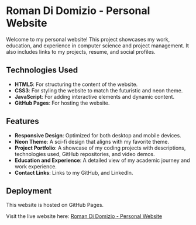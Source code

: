 # Roman Di Domizio - Personal Website

Welcome to my personal website! This project showcases my work, education, and experience in computer science and project management. It also includes links to my projects, resume, and social profiles.

## Technologies Used

- **HTML5**: For structuring the content of the website.
- **CSS3**: For styling the website to match the futuristic and neon theme.
- **JavaScript**: For adding interactive elements and dynamic content.
- **GitHub Pages**: For hosting the website.

## Features

- **Responsive Design**: Optimized for both desktop and mobile devices.
- **Neon Theme**: A sci-fi design that aligns with my favorite theme.
- **Project Portfolio**: A showcase of my coding projects with descriptions, technologies used, GitHub repositories, and video demos.
- **Education and Experience**: A detailed view of my academic journey and work experience.
- **Contact Links**: Links to my GitHub, and LinkedIn.

## Deployment

This website is hosted on GitHub Pages. 

Visit the live website here: [Roman Di Domizio - Personal Website](https://romandidomizio.github.io/personal-website/)

